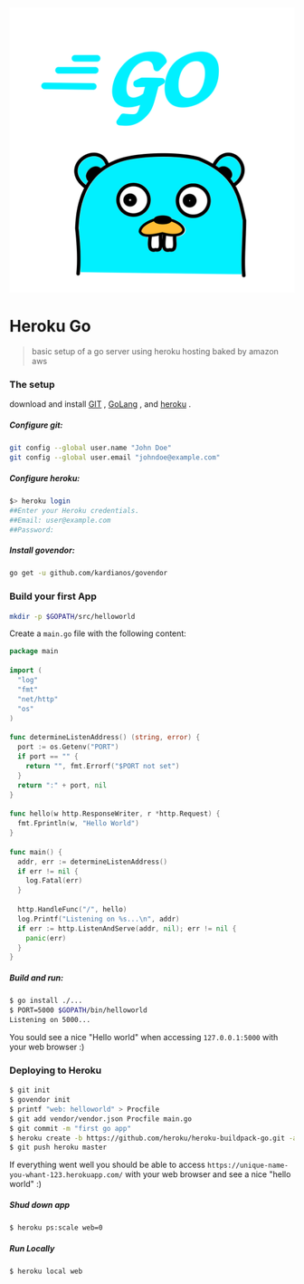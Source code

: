 ![](images/diverse/go.svg)

# Heroku Go

> basic setup of a go server using heroku hosting baked by amazon aws

### The setup

download and install [GIT](https://git-scm.com/) , [GoLang](https://golang.org/) , and [heroku](https://devcenter.heroku.com/articles/heroku-cli) .

##### Configure git:

```bash
git config --global user.name "John Doe"
git config --global user.email "johndoe@example.com"
```

##### Configure heroku:

```bash
$> heroku login
##Enter your Heroku credentials.
##Email: user@example.com
##Password:
```

##### Install govendor:

```bash
go get -u github.com/kardianos/govendor
```

### Build your first App

```bash
mkdir -p $GOPATH/src/helloworld
```

Create a `main.go` file with the following content:

```go
package main

import (
  "log"
  "fmt"
  "net/http"
  "os"
)

func determineListenAddress() (string, error) {
  port := os.Getenv("PORT")
  if port == "" {
    return "", fmt.Errorf("$PORT not set")
  }
  return ":" + port, nil
}

func hello(w http.ResponseWriter, r *http.Request) {
  fmt.Fprintln(w, "Hello World")
}

func main() {
  addr, err := determineListenAddress()
  if err != nil {
    log.Fatal(err)
  }

  http.HandleFunc("/", hello)
  log.Printf("Listening on %s...\n", addr)
  if err := http.ListenAndServe(addr, nil); err != nil {
    panic(err)
  }
}
```

##### Build and run:

```bash
$ go install ./...
$ PORT=5000 $GOPATH/bin/helloworld
Listening on 5000...
```

You sould see a nice "Hello world" when accessing `127.0.0.1:5000` with your web browser :)

### Deploying to Heroku

```bash
$ git init
$ govendor init
$ printf "web: helloworld" > Procfile
$ git add vendor/vendor.json Procfile main.go
$ git commit -m "first go app"
$ heroku create -b https://github.com/heroku/heroku-buildpack-go.git -a unique-name-you-whant-123
$ git push heroku master
```

If everything went well you should be able to access `https://unique-name-you-whant-123.herokuapp.com/` with your web browser and see a nice "hello world" :)

##### Shud down app

```bash
$ heroku ps:scale web=0
```

##### Run Locally

```bash
$ heroku local web
```
